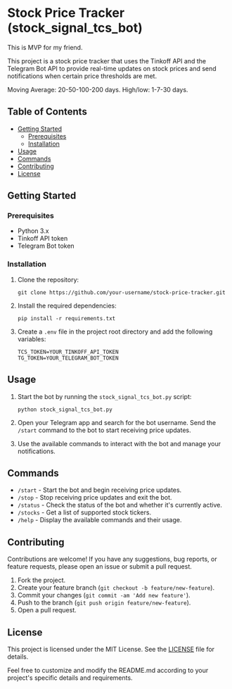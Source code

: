 # Stock Price Tracker (stock_signal_tcs_bot) 
This is MVP for my friend. 

 






This project is a stock price tracker that uses the Tinkoff API and the Telegram Bot API to provide real-time updates on stock prices and send notifications when certain price thresholds are met.

Moving Average: 20-50-100-200 days. High/low: 1-7-30 days.


## Table of Contents

- [Getting Started](#getting-started)
  - [Prerequisites](#prerequisites)
  - [Installation](#installation)
- [Usage](#usage)
- [Commands](#commands)
- [Contributing](#contributing)
- [License](#license)

## Getting Started

### Prerequisites

- Python 3.x
- Tinkoff API token
- Telegram Bot token

### Installation

1. Clone the repository:

   ```
   git clone https://github.com/your-username/stock-price-tracker.git
   ```

2. Install the required dependencies:

   ```
   pip install -r requirements.txt
   ```

3. Create a `.env` file in the project root directory and add the following variables:

   ```
   TCS_TOKEN=YOUR_TINKOFF_API_TOKEN
   TG_TOKEN=YOUR_TELEGRAM_BOT_TOKEN
   ```

## Usage

1. Start the bot by running the `stock_signal_tcs_bot.py` script:

   ```
   python stock_signal_tcs_bot.py
   ```

2. Open your Telegram app and search for the bot username. Send the `/start` command to the bot to start receiving price updates.

3. Use the available commands to interact with the bot and manage your notifications.

## Commands

- `/start` - Start the bot and begin receiving price updates.
- `/stop` - Stop receiving price updates and exit the bot.
- `/status` - Check the status of the bot and whether it's currently active.
- `/stocks` - Get a list of supported stock tickers.
- `/help` - Display the available commands and their usage.

## Contributing

Contributions are welcome! If you have any suggestions, bug reports, or feature requests, please open an issue or submit a pull request.

1. Fork the project.
2. Create your feature branch (`git checkout -b feature/new-feature`).
3. Commit your changes (`git commit -am 'Add new feature'`).
4. Push to the branch (`git push origin feature/new-feature`).
5. Open a pull request.

## License

This project is licensed under the MIT License. See the [LICENSE](LICENSE) file for details.

Feel free to customize and modify the README.md according to your project's specific details and requirements.
